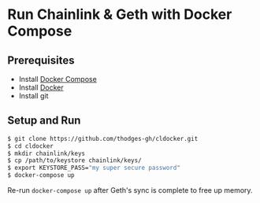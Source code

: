 # Run Chainlink & Geth with Docker Compose

## Prerequisites

- Install [Docker Compose](https://docs.docker.com/compose/install/#install-compose)
- Install [Docker](https://docs.docker.com/install/#supported-platforms)
- Install git

## Setup and Run

```bash
$ git clone https://github.com/thodges-gh/cldocker.git
$ cd cldocker
$ mkdir chainlink/keys
$ cp /path/to/keystore chainlink/keys/
$ export KEYSTORE_PASS="my super secure password"
$ docker-compose up
```

Re-run `docker-compose up` after Geth's sync is complete to free up memory.
